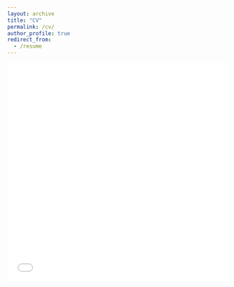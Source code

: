 ```yaml
---
layout: archive
title: "CV"
permalink: /cv/
author_profile: true
redirect_from:
  - /resume
---
```

<iframe src="/files/CV_Rigao Liu.pdf" width="100%" height="500" frameborder="no" border="0" marginwidth="0" marginheight="0"></iframe>
